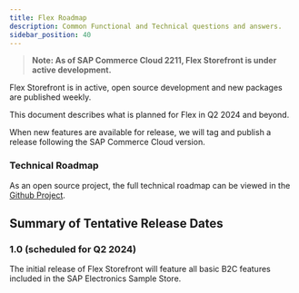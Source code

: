 ```yaml
---
title: Flex Roadmap
description: Common Functional and Technical questions and answers.
sidebar_position: 40
---
```


> **Note: As of SAP Commerce Cloud 2211, Flex Storefront is under active development.**

Flex Storefront is in active, open source development and new packages are published weekly.

This document describes what is planned for Flex in Q2 2024 and beyond.

When new features are available for release, we will tag and publish a release following the SAP Commerce Cloud version.

### Technical Roadmap

As an open source project, the full technical roadmap can be viewed in the [Github Project](https://github.com/orgs/BASE1com/projects/1).

## Summary of Tentative Release Dates

### 1.0 (scheduled for Q2 2024)

The initial release of Flex Storefront will feature all basic B2C features included in the SAP Electronics Sample Store.